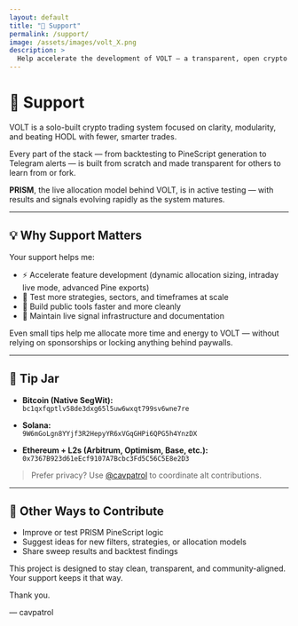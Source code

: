 ```yaml
---
layout: default
title: "🙌 Support"
permalink: /support/
image: /assets/images/volt_X.png
description: >
  Help accelerate the development of VOLT — a transparent, open crypto trading system.
---
```


# 🙌 Support

VOLT is a solo-built crypto trading system focused on clarity, modularity, and beating HODL with fewer, smarter trades.

Every part of the stack — from backtesting to PineScript generation to Telegram alerts — is built from scratch and made transparent for others to learn from or fork.

**PRISM**, the live allocation model behind VOLT, is in active testing — with results and signals evolving rapidly as the system matures.

---

## 💡 Why Support Matters

Your support helps me:

- ⚡ Accelerate feature development (dynamic allocation sizing, intraday live mode, advanced Pine exports)
- 🧪 Test more strategies, sectors, and timeframes at scale
- 🧰 Build public tools faster and more cleanly
- 📡 Maintain live signal infrastructure and documentation

Even small tips help me allocate more time and energy to VOLT — without relying on sponsorships or locking anything behind paywalls.

---

## 💸 Tip Jar

- **Bitcoin (Native SegWit):**  
  `bc1qxfqptlv58de3dxg65l5uw6wxqt799sv6wne7re`

- **Solana:**  
  `9W6mGoLgn8YYjf3R2HepyYR6xVGqGHPi6QPG5h4YnzDX`

- **Ethereum + L2s (Arbitrum, Optimism, Base, etc.):**  
  `0x7367B923d61eEcf9107A7Bcbc3Fd5C56C5E8e2D3`

> Prefer privacy? Use [@cavpatrol](https://x.com/cavpatrol) to coordinate alt contributions.

---

## 🤝 Other Ways to Contribute

- Improve or test PRISM PineScript logic
- Suggest ideas for new filters, strategies, or allocation models
- Share sweep results and backtest findings

This project is designed to stay clean, transparent, and community-aligned.  
Your support keeps it that way.

Thank you.

–– cavpatrol
